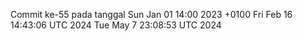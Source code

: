Commit ke-55 pada tanggal Sun Jan 01 14:00 2023 +0100
Fri Feb 16 14:43:06 UTC 2024
Tue May  7 23:08:53 UTC 2024
